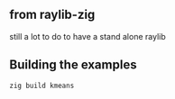 
## from raylib-zig
still a lot to do to have a stand alone raylib

## Building the examples
`zig build kmeans`
